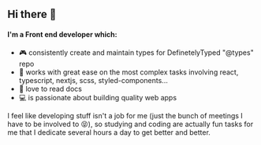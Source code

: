 ## Hi there 👋 

#### I'm a Front end developer which:

- 🎮 consistently create and maintain types for DefinetelyTyped "@types" repo
- 🦾 works with great ease on the most complex tasks involving react, typescript, nextjs, scss, styled-components...
- 📖 love to read docs
- 💻 is passionate about building quality web apps 


I feel like developing stuff isn't a job for me (just the bunch of meetings I have to be involved to 😝), so studying and coding are actually fun tasks for me that I dedicate several hours a day to get better and better.
